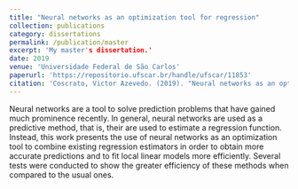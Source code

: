 ```yaml
---
title: "Neural networks as an optimization tool for regression"
collection: publications
category: dissertations
permalink: /publication/master
excerpt: 'My master's dissertation.'
date: 2019
venue: 'Universidade Federal de São Carlos'
paperurl: 'https://repositorio.ufscar.br/handle/ufscar/11853'
citation: 'Coscrato, Victor Azevedo. (2019). "Neural networks as an optimization tool for regression." <i>Universidade Federal de São Carlos</i>.'
---
```


Neural networks are a tool to solve prediction problems that have gained much prominence recently. In general, neural networks are used as a predictive method, that is, their are used to estimate a regression function. Instead, this work presents the use of neural networks as an optimization tool to combine existing regression estimators in order to obtain more accurate predictions and to fit local linear models more efficiently. Several tests were conducted to show the greater efficiency of these methods when compared to the usual ones.